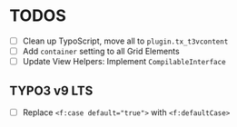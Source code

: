 TODOS
=====

- [ ] Clean up TypoScript, move all to `plugin.tx_t3vcontent`
- [ ] Add `container` setting to all Grid Elements
- [ ] Update View Helpers: Implement `CompilableInterface`

TYPO3 v9 LTS
------------

- [ ] Replace `<f:case default="true">` with `<f:defaultCase>`